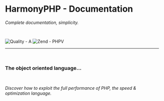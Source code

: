 # HarmonyPHP - Documentation
*Complete documentation, simplicity.*

<br>

![Quality - A](https://github.com/woroxdev/php-docs/blob/main/quality_badge.svg)
![Zend - PHPV](https://github.com/woroxdev/php-docs/blob/main/zend-badge.svg)

---

<br>

### The object oriented language...
<br>

*Discover how to exploit the full performance of PHP, the speed & optimization language.*
